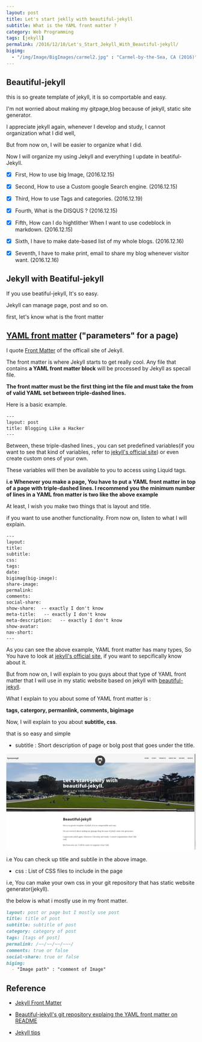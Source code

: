 ```yaml
---
layout: post
title: Let's start jeklly with beautiful-jekyll
subtitle: What is the YAML front matter ?
category: Web Programming
tags: [jekyll]
permalink: /2016/12/10/Let's_Start_Jekyll_With_Beautiful-jekyll/
bigimg: 
  - "/img/Image/BigImages/carmel2.jpg" : "Carmel-by-the-Sea, CA (2016)"
---
```


## Beautiful-jekyll

  this is so greate template of jekyll, it is so comportable and easy.
  
  I'm not worried about making my gitpage,blog because of jekyll, static site generator. 
  
  I appreciate jekyll again, whenever I develop and study, I cannot organization what I did well, 
  
  But from now on, I will be easier to organize what I did. 
  
  Now I will organize my using Jekyll and everything I update in beatiful-Jekyll.
  
- [x] First, How to use big Image, (2016.12.15) 
- [x] Second, How to use a Custom google Search engine. (2016.12.15) 
- [x] Third, How to use Tags and categories. (2016.12.19)
- [x] Fourth, What is the DISQUS ? (2016.12.15) 
- [x] Fifth, How can I do hightlither When I want to use codeblock in markdown. (2016.12.15) 
- [x] Sixth, I have to make date-based list of my whole blogs. (2016.12.16)
- [x] Seventh, I have to make print, email to share my blog whenever visitor want. (2016.12.16)
    
    
## Jekyll with Beatiful-jekyll

  If you use beatiful-jekyll, It's so easy. 
  
  Jekyll can manage page, post and so on. 
  
  first, let's know what is the front matter
  
## [YAML front matter](http://jekyllrb.com/docs/frontmatter/)  ("parameters" for a page)
 
  I quote [Front Matter](http://jekyllrb.com/docs/frontmatter/) of the officail site of Jekyll.
  
  The front matter is where Jekyll starts to get really cool. Any file that contains **a YAML front matter block** will be processed by Jekyll as specail file. 
  
  **The front matter must be the first thing int the file and must take the from of valid YAML set between triple-dashed lines.**
  
  Here is a basic example. 
  
```
---
layout: post
title: Blogging Like a Hacker
---
```
  Between, these triple-dashed lines., you can set predefined variables(if you want to see that kind of variables, refer to [jekyll's official site](https://jekyllrb.com/docs/frontmatter/)) or even create custom ones of your own.
  
  These variables will then be available to you to access using Liquid tags.
  
  **i.e Whenever you make a page, You have to put a YAML front matter in top of a page with triple-dashed lines. I recommend you the minimum number of lines in a YAML fron matter is two like the above example**
  
  At least, I wish you make two things that is layout and title. 
  
  if you want to use another functionality. From now on, listen to what I will explain. 
  
```
---
layout: 
title: 
subtitle: 
css:
tags:
date:
bigimag(big-image):
share-image:
permalink:
comments:
social-share:
show-share:  -- exactly I don't know
meta-title:   -- exactly I don't know
meta-description:   -- exactly I don't know
show-avatar: 
nav-short:  
---
```
  As you can see the above example, YAML front matter has many types, So You have to look at [jekyll's official site](http://jekyllrb.com/docs/frontmatter/), if you want to sepcifically know about it. 
 
  But from now on, I will explain to you guys about that type of YAML front matter that I will use in my static website based on jekyll with [beautiful-jekyll](https://github.com/daattali/beautiful-jekyll).
  
  What I explain to you about some of YAML front matter is :
  
  **tags, catergory, permanlink, comments, bigimage**
  
  Now, I will explain to you about **subtitle, css**. 
  
  that is so easy and simple 
  
  - subtitle : Short description of page or bolg post that goes under the title. 
  
  ![](/img/Image/WebProgramming/2016-12-10-Let-s_Start_Jekyll_With_Beautiful-jekyll/bigimg_title_subtitle_in_jekyll.png)
  
   i.e You can check up title and subtile in the above image.
  
  - css : List of CSS files to include in the page 
  
   i.e, You can make your own css in your git repository that has static website generator(jekyll).
 
  the below is what i mostly use in my front matter. 

```markdown
layout: post or page but I mostly use post
title: title of post
subtitle: subtitle of post
category: category of post
tags: [tags of post]
permalink: /~~/~~/~~/~~~/
comments: true or false
social-share: true or false
bigimg:
  - "Image path" : "comment of Image"
```
  
  
## Reference 

  - [Jekyll Front Matter](http://jekyllrb.com/docs/frontmatter/)
  
  - [Beautiful-jekyll's git repository explaing the YAML front matter on README](https://github.com/daattali/beautiful-jekyll/blob/master/README.md#yaml-front-matter-parameters)
  
  - [Jekyll tips](http://jekyll.tips/)
  
  
